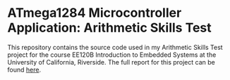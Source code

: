# ATmega1284 Microcontroller Application: Arithmetic Skills Test
This repository contains the source code used in my Arithmetic Skills Test project for the course EE120B Introduction to Embedded Systems at the University of California, Riverside. The full report for this project can be found [here](https://drive.google.com/file/d/1s_VwpKEiLYjKdrtLKZ44pGB5i5PzHamF/view?usp=sharing).
